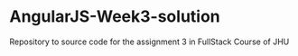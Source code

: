 # AngularJS-Week3-solution
Repository to source code for the assignment 3 in FullStack Course of JHU 
